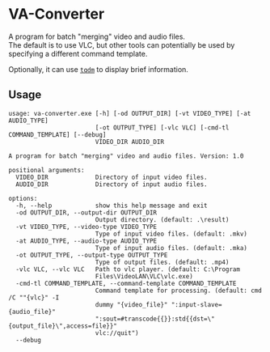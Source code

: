 # VA-Converter
A program for batch "merging" video and audio files.<br>
The default is to use VLC, but other tools can potentially be used by specifying a different command template.

Optionally, it can use [`tqdm`](https://pypi.org/project/tqdm/) to display brief information.

## Usage
```
usage: va-converter.exe [-h] [-od OUTPUT_DIR] [-vt VIDEO_TYPE] [-at AUDIO_TYPE]
                        [-ot OUTPUT_TYPE] [-vlc VLC] [-cmd-tl COMMAND_TEMPLATE] [--debug]
                        VIDEO_DIR AUDIO_DIR

A program for batch "merging" video and audio files. Version: 1.0

positional arguments:
  VIDEO_DIR             Directory of input video files.
  AUDIO_DIR             Directory of input audio files.

options:
  -h, --help            show this help message and exit
  -od OUTPUT_DIR, --output-dir OUTPUT_DIR
                        Output directory. (default: .\result)
  -vt VIDEO_TYPE, --video-type VIDEO_TYPE
                        Type of input video files. (default: .mkv)
  -at AUDIO_TYPE, --audio-type AUDIO_TYPE
                        Type of input audio files. (default: .mka)
  -ot OUTPUT_TYPE, --output-type OUTPUT_TYPE
                        Type of output files. (default: .mp4)
  -vlc VLC, --vlc VLC   Path to vlc player. (default: C:\Program
                        Files\VideoLAN\VLC\vlc.exe)
  -cmd-tl COMMAND_TEMPLATE, --command-template COMMAND_TEMPLATE
                        Command template for processing. (default: cmd /C ""{vlc}" -I
                        dummy "{video_file}" ":input-slave={audio_file}"
                        ":sout=#transcode{{}}:std{{dst=\"{output_file}\",access=file}}"
                        vlc://quit")
  --debug
```
